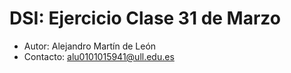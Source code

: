 # DSI: Ejercicio Clase 31 de Marzo

- Autor: Alejandro Martín de León
- Contacto: alu0101015941@ull.edu.es